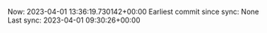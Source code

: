 Now: 2023-04-01 13:36:19.730142+00:00 Earliest commit since sync: None Last sync: 2023-04-01 09:30:26+00:00
